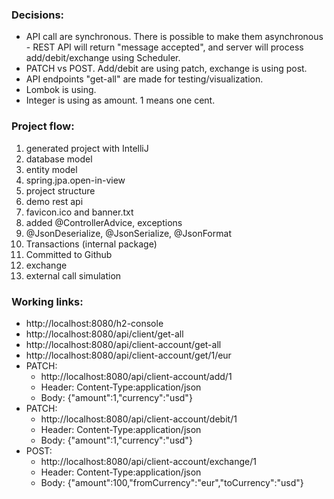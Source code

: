 ### Decisions:
- API call are synchronous. There is possible to make them asynchronous - REST API will return "message accepted", and server will process add/debit/exchange using Scheduler. 
- PATCH vs POST. Add/debit are using patch, exchange is using post. 
- API endpoints "get-all" are made for testing/visualization.
- Lombok is using.
- Integer is using as amount. 1 means one cent.


### Project flow:
1. generated project with IntelliJ
2. database model
3. entity model
4. spring.jpa.open-in-view
5. project structure
6. demo rest api
7. favicon.ico and banner.txt
8. added @ControllerAdvice, exceptions
9. @JsonDeserialize, @JsonSerialize, @JsonFormat
10. Transactions (internal package)
11. Committed to Github
12. exchange
13. external call simulation


### Working links:
* http://localhost:8080/h2-console
* http://localhost:8080/api/client/get-all
* http://localhost:8080/api/client-account/get-all
* http://localhost:8080/api/client-account/get/1/eur
* PATCH:
  * http://localhost:8080/api/client-account/add/1
  * Header: Content-Type:application/json
  * Body: {"amount":1,"currency":"usd"}
* PATCH:
  * http://localhost:8080/api/client-account/debit/1
  * Header: Content-Type:application/json
  * Body: {"amount":1,"currency":"usd"}
* POST:
  * http://localhost:8080/api/client-account/exchange/1
  * Header: Content-Type:application/json
  * Body: {"amount":100,"fromCurrency":"eur","toCurrency":"usd"}